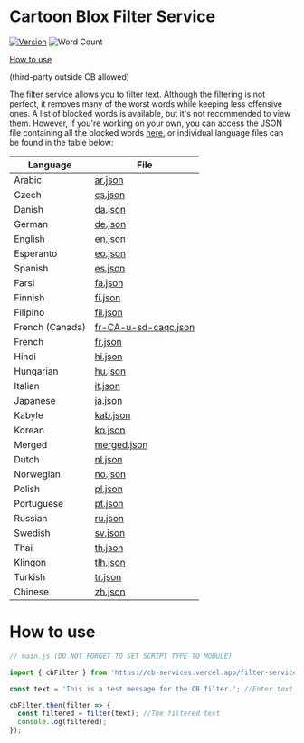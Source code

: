 # Cartoon Blox Filter Service

[![Version](https://img.shields.io/badge/version-1.0.1-blue.svg)](https://github.com/username/repo/releases/tag/v1.0.0)
![Word Count](https://img.shields.io/badge/Word%20Count-7200%2B-blue)

[How to use](https://github.com/Sowat-Official/CB-Services/blob/main/filter-service/README.md#how-to-use)

(third-party outside CB allowed)

The filter service allows you to filter text. Although the filtering is not perfect, it removes many of the worst words while keeping less offensive ones. A list of blocked words is available, but it's not recommended to view them. However, if you're working on your own, you can access the JSON file containing all the blocked words [here](https://cb-filter.vercel.app/jsons/merged.json), or individual language files can be found in the table below:

| Language | File |
| -------- | ---- |
| Arabic   | [ar.json](https://cb-filter.vercel.app/jsons/ar.json) |
| Czech    | [cs.json](https://cb-filter.vercel.app/jsons/cs.json) |
| Danish   | [da.json](https://cb-filter.vercel.app/jsons/da.json) |
| German   | [de.json](https://cb-filter.vercel.app/jsons/de.json) |
| English  | [en.json](https://cb-filter.vercel.app/jsons/en.json) |
| Esperanto| [eo.json](https://cb-filter.vercel.app/jsons/eo.json) |
| Spanish  | [es.json](https://cb-filter.vercel.app/jsons/es.json) |
| Farsi    | [fa.json](https://cb-filter.vercel.app/jsons/fa.json) |
| Finnish  | [fi.json](https://cb-filter.vercel.app/jsons/fi.json) |
| Filipino | [fil.json](https://cb-filter.vercel.app/jsons/fil.json) |
| French (Canada) | [fr-CA-u-sd-caqc.json](https://cb-filter.vercel.app/jsons/fr-CA-u-sd-caqc.json) |
| French   | [fr.json](https://cb-filter.vercel.app/jsons/fr.json) |
| Hindi    | [hi.json](https://cb-filter.vercel.app/jsons/hi.json) |
| Hungarian| [hu.json](https://cb-filter.vercel.app/jsons/hu.json) |
| Italian  | [it.json](https://cb-filter.vercel.app/jsons/it.json) |
| Japanese | [ja.json](https://cb-filter.vercel.app/jsons/ja.json) |
| Kabyle   | [kab.json](https://cb-filter.vercel.app/jsons/kab.json) |
| Korean   | [ko.json](https://cb-filter.vercel.app/jsons/ko.json) |
| Merged   | [merged.json](https://cb-filter.vercel.app/jsons/merged.json) |
| Dutch    | [nl.json](https://cb-filter.vercel.app/jsons/nl.json) |
| Norwegian| [no.json](https://cb-filter.vercel.app/jsons/no.json) |
| Polish   | [pl.json](https://cb-filter.vercel.app/jsons/pl.json) |
| Portuguese| [pt.json](https://cb-filter.vercel.app/jsons/pt.json) |
| Russian  | [ru.json](https://cb-filter.vercel.app/jsons/ru.json) |
| Swedish  | [sv.json](https://cb-filter.vercel.app/jsons/sv.json) |
| Thai     | [th.json](https://cb-filter.vercel.app/jsons/th.json) |
| Klingon  | [tlh.json](https://cb-filter.vercel.app/jsons/tlh.json) |
| Turkish  | [tr.json](https://cb-filter.vercel.app/jsons/tr.json) |
| Chinese  | [zh.json](https://cb-filter.vercel.app/jsons/zh.json) |

# How to use

```js
// main.js (DO NOT FORGET TO SET SCRIPT TYPE TO MODULE)

import { cbFilter } from 'https://cb-services.vercel.app/filter-service/api.js'; //Get the api

const text = 'This is a test message for the CB filter.'; //Enter text input

cbFilter.then(filter => {
  const filtered = filter(text); //The filtered text
  console.log(filtered);
});
```
